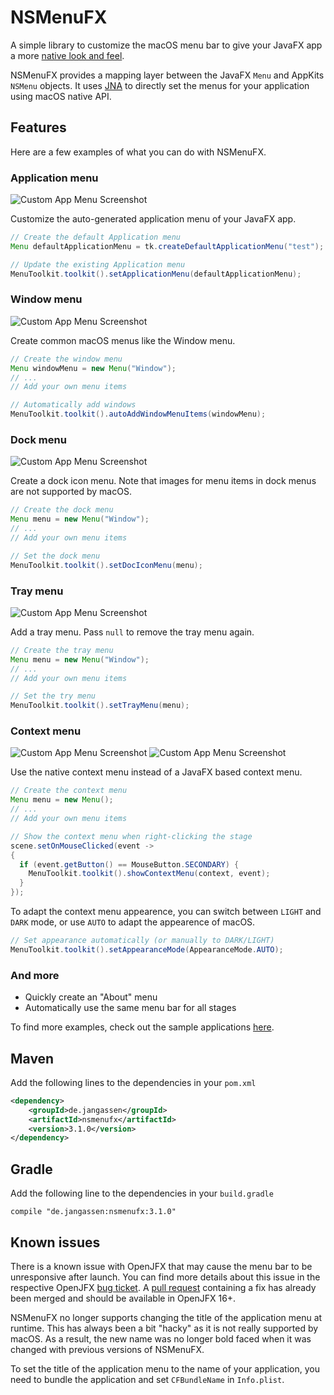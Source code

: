 # NSMenuFX

A simple library to customize the macOS menu bar to give your JavaFX app
a more [native look and feel](https://developer.apple.com/library/mac/documentation/UserExperience/Conceptual/OSXHIGuidelines/MenuBarMenus.html).  

NSMenuFX provides a mapping layer between the JavaFX `Menu` and AppKits `NSMenu` objects. It uses [JNA](https://github.com/java-native-access/jna) to directly set the menus for your application using macOS native API.

## Features

Here are a few examples of what you can do with NSMenuFX.

### Application menu

![Custom App Menu Screenshot](./app_menu.png)

Customize the auto-generated application menu of your JavaFX app.

```java
// Create the default Application menu
Menu defaultApplicationMenu = tk.createDefaultApplicationMenu("test");

// Update the existing Application menu
MenuToolkit.toolkit().setApplicationMenu(defaultApplicationMenu);
```

### Window menu

![Custom App Menu Screenshot](./window_menu.png)

Create common macOS menus like the Window menu.

```java
// Create the window menu
Menu windowMenu = new Menu("Window");
// ...
// Add your own menu items

// Automatically add windows
MenuToolkit.toolkit().autoAddWindowMenuItems(windowMenu);
```

### Dock menu

![Custom App Menu Screenshot](./dock_menu.png)

Create a dock icon menu. Note that images for menu items in dock menus are not supported by macOS.

```java
// Create the dock menu
Menu menu = new Menu("Window");
// ...
// Add your own menu items

// Set the dock menu
MenuToolkit.toolkit().setDocIconMenu(menu);
```

### Tray menu

![Custom App Menu Screenshot](./tray_menu.png)

Add a tray menu. Pass `null` to remove the tray menu again.

```java
// Create the tray menu
Menu menu = new Menu("Window");
// ...
// Add your own menu items

// Set the try menu
MenuToolkit.toolkit().setTrayMenu(menu);
```

### Context menu

![Custom App Menu Screenshot](./context_light.png)
![Custom App Menu Screenshot](./context_dark.png)

Use the native context menu instead of a JavaFX based context menu.

```java
// Create the context menu
Menu menu = new Menu();
// ...
// Add your own menu items

// Show the context menu when right-clicking the stage
scene.setOnMouseClicked(event ->
{
  if (event.getButton() == MouseButton.SECONDARY) {
    MenuToolkit.toolkit().showContextMenu(context, event);
  }
});
```

To adapt the context menu appearence, you can switch between `LIGHT` and `DARK` mode, or use `AUTO` to adapt the appearence of macOS.

```java
// Set appearance automatically (or manually to DARK/LIGHT)
MenuToolkit.toolkit().setAppearanceMode(AppearanceMode.AUTO);
```

### And more

* Quickly create an "About" menu
* Automatically use the same menu bar for all stages

To find more examples, check out the sample applications [here](https://github.com/0x4a616e/NSMenuFX/tree/master/samples/src/main/java/de/jangassen/nsmenufx/samples).

## Maven

Add the following lines to the dependencies in your `pom.xml`
```xml
<dependency>
    <groupId>de.jangassen</groupId>
    <artifactId>nsmenufx</artifactId>
    <version>3.1.0</version>
</dependency>
```
## Gradle

Add the following line to the dependencies in your `build.gradle`

	compile "de.jangassen:nsmenufx:3.1.0"

## Known issues

There is a known issue with OpenJFX that may cause the menu bar to be unresponsive after launch. You can find more
details about this issue in the respective OpenJFX [bug ticket](https://bugs.openjdk.java.net/browse/JDK-8233678). A 
[pull request](https://github.com/openjdk/jfx/pull/361) containing a fix has already been merged and should be available
in OpenJFX 16+.

NSMenuFX no longer supports changing the title of the application menu at
runtime. This has always been a bit "hacky" as it is not really supported
by macOS. As a result, the new name was no longer bold faced when it was
changed with previous versions of NSMenuFX.

To set the title of the application menu to the name of your application,
you need to bundle the application and set `CFBundleName` in `Info.plist`.
